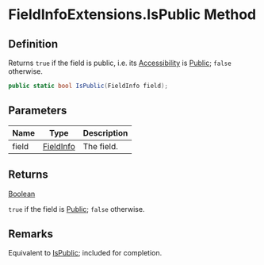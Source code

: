 # FieldInfoExtensions.IsPublic Method
## Definition

Returns `true` if the field is public, i.e. its [Accessibility](MrKWatkins.Reflection.Accessibility.md) is [Public](MrKWatkins.Reflection.Accessibility.md#fields); `false` otherwise.

```c#
public static bool IsPublic(FieldInfo field);
```

## Parameters

| Name | Type | Description |
| ---- | ---- | ----------- |
| field | [FieldInfo](https://learn.microsoft.com/en-gb/dotnet/api/System.Reflection.FieldInfo) | The field. |

## Returns

[Boolean](https://learn.microsoft.com/en-gb/dotnet/api/System.Boolean)

`true` if the field is [Public](MrKWatkins.Reflection.Accessibility.md#fields); `false` otherwise.
## Remarks

Equivalent to [IsPublic](https://learn.microsoft.com/en-gb/dotnet/api/System.Reflection.FieldInfo.IsPublic); included for completion.

